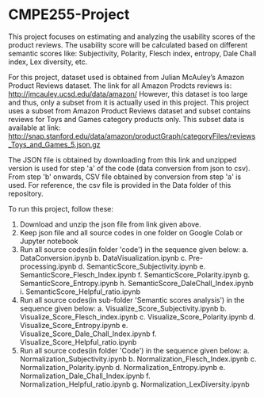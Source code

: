 # CMPE255-Project
This project focuses on estimating and analyzing the usability scores of the product reviews.
The usability score will be calculated based on different semantic scores like: Subjectivity, Polarity, Flesch index, entropy, Dale Chall index, Lex diversity, etc.

For this project, dataset used is obtained from Julian McAuley’s Amazon Product Reviews dataset.
The link for all Amazon Prodcts reviews is: http://jmcauley.ucsd.edu/data/amazon/
However, this dataset is too large and thus, only a subset from it is actually used in this project.
This project uses a subset from Amazon Product Reviews dataset and subset contains reviews for Toys and Games category products only. 
This subset data is available at link: http://snap.stanford.edu/data/amazon/productGraph/categoryFiles/reviews_Toys_and_Games_5.json.gz

The JSON file is obtained by downloading from this link and unzipped version is used for step 'a' of the code (data conversion from json to csv).
From step 'b' onwards, CSV file obtained by conversion from step 'a' is used. For reference, the csv file is provided in the Data folder of this repository.


To run this project, follow these:
1. Download and unzip the json file from link given above.
2. Keep json file and all source codes in one folder on Google Colab or Jupyter notebook
3. Run all source codes(in folder 'code') in the sequence given below:
    a. DataConversion.ipynb
    b. DataVisualization.ipynb
    c. Pre-processing.ipynb
    d. SemanticScore_Subjectivity.ipynb
    e. SemanticScore_Flesch_Index.ipynb
    f. SemanticScore_Polarity.ipynb
    g. SemanticScore_Entropy.ipynb
    h. SemanticScore_DaleChall_Index.ipynb	
    i. SemanticScore_Helpful_ratio.ipynb
 4. Run all source codes(in sub-folder 'Semantic scores analysis') in the sequence given below:
    a. Visualize_Score_Subjectivity.ipynb
    b. Visualize_Score_Flesch_index.ipynb
    c. Visualize_Score_Polarity.ipynb
    d. Visualize_Score_Entropy.ipynb
    e. Visualize_Score_Dale_Chall_Index.ipynb
    f. Visualize_Score_Helpful_ratio.ipynb
 5. Run all source codes(in folder 'Code') in the sequence given below:
    a. Normalization_Subjectivity.ipynb
    b. Normalization_Flesch_Index.ipynb
    c. Normalization_Polarity.ipynb
    d. Normalization_Entropy.ipynb
    e. Normalization_Dale_Chall_Index.ipynb
    f. Normalization_Helpful_ratio.ipynb
    g. Normalization_LexDiversity.ipynb
